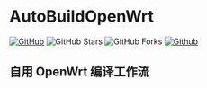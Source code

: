 # AutoBuildOpenWrt
[![GitHub](https://img.shields.io/github/license/StefanLuo/AutoBuildOpenWrt.svg?label=LICENSE&logo=github&logoColor=%20)](https://github.com/StefanLuo/AutoBuildOpenWrt/blob/master/LICENSE)
![GitHub Stars](https://img.shields.io/github/stars/StefanLuo/AutoBuildOpenWrt.svg?style=flat&logo=appveyor&label=Stars&logo=github)
![GitHub Forks](https://img.shields.io/github/forks/StefanLuo/AutoBuildOpenWrt.svg?style=flat&logo=appveyor&label=Forks&logo=github) [![Github](https://img.shields.io/badge/RELEASE:AutoBuildOpenWrt-123456?logo=github&logoColor=fff&labelColor=green&style=flat)](https://github.com/StefanLuo/AutoBuildOpenWrt/releases)
## 自用 OpenWrt 编译工作流
